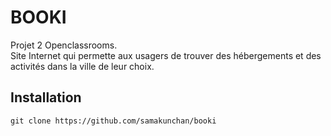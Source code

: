 # BOOKI

Projet 2 Openclassrooms. <br>
Site Internet qui permette aux usagers de trouver des hébergements et des activités dans la ville de leur choix.

## Installation

    git clone https://github.com/samakunchan/booki
